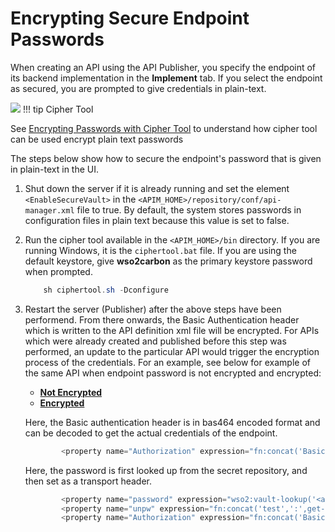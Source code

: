 # Encrypting Secure Endpoint Passwords

When creating an API using the API Publisher, you specify the endpoint of its backend implementation in the **Implement** tab. If you select the endpoint as secured, you are prompted to give credentials in plain-text.

![]({{base_path}}/assets/attachments/103334881/103334882.png)
!!! tip
Cipher Tool

See [Encrypting Passwords with Cipher Tool](https://docs.wso2.com/display/ADMIN44x/Encrypting+Passwords+with+Cipher+Tool) to understand how cipher tool can be used encrypt plain text passwords


The steps below show how to secure the endpoint's password that is given in plain-text in the UI.

1.  Shut down the server if it is already running and set the element `<EnableSecureVault>` in the `<APIM_HOME>/repository/conf/api-manager.xml` file to true. By default, the system stores passwords in configuration files in plain text because this value is set to false.
2.  Run the cipher tool available in the `<APIM_HOME>/bin` directory. If you are running Windows, it is the `ciphertool.bat` file. If you are using the default keystore, give **wso2carbon** as the primary keystore password when prompted.

    ``` java
        sh ciphertool.sh -Dconfigure
    ```

3.  Restart the server (Publisher) after the above steps have been performend. From there onwards, the Basic Authentication header which is written to the API definition xml file will be encrypted. For APIs which were already created and published before this step was performed, an update to the particular API would trigger the encryption process of the credentials. For an example, see below for example of the same API when endpoint password is not encrypted and encrypted:

    -   [**Not Encrypted**](#d121c149c1af4202afc8a431b48e1e59)
    -   [**Encrypted**](#8d53c1dac3684a05bcc0d633e6e250b2)

    Here, the Basic authentication header is in bas464 encoded format and can be decoded to get the actual credentials of the endpoint.

    ``` java
            <property name="Authorization" expression="fn:concat('Basic ', 'dGVzdDp0ZXN0MTIz')" scope="transport"/>
    ```

    Here, the password is first looked up from the secret repository, and then set as a transport header.

    ``` java
            <property name="password" expression="wso2:vault-lookup('<api-identifier>')"/>
            <property name="unpw" expression="fn:concat('test',':',get-property('password'))"/>
            <property name="Authorization" expression="fn:concat('Basic ', base64Encode(get-property('unpw')))" scope="transport"/>
    ```


